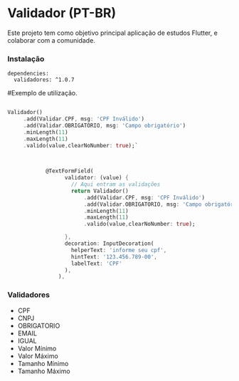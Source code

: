 # Validador (PT-BR)


Este projeto tem como objetivo principal aplicação de estudos Flutter, e colaborar com a comunidade.


### Instalação

```
dependencies:
  validadores: ^1.0.7
```



#Exemplo de utilização.

```dart    

Validador()
     .add(Validar.CPF, msg: 'CPF Inválido')
     .add(Validar.OBRIGATORIO, msg: 'Campo obrigatório')
     .minLength(11)
     .maxLength(11)
     .valido(value,clearNoNumber: true);`
   
```


```dart

            @TextFormField(
                  validator: (value) {
                    // Aqui entram as validações
                    return Validador()
                        .add(Validar.CPF, msg: 'CPF Inválido')
                        .add(Validar.OBRIGATORIO, msg: 'Campo obrigatório')
                        .minLength(11)
                        .maxLength(11)
                        .valido(value,clearNoNumber: true);

                  },
                  decoration: InputDecoration(
                    helperText: 'informe seu cpf',
                    hintText: '123.456.789-00',
                    labelText: 'CPF'
                  ),
                ),

```

### Validadores

- CPF
- CNPJ
- OBRIGATORIO
- EMAIL
- IGUAL
- Valor Mínimo
- Valor Máximo
- Tamanho Mínimo
- Tamanho Máximo
  
     
     